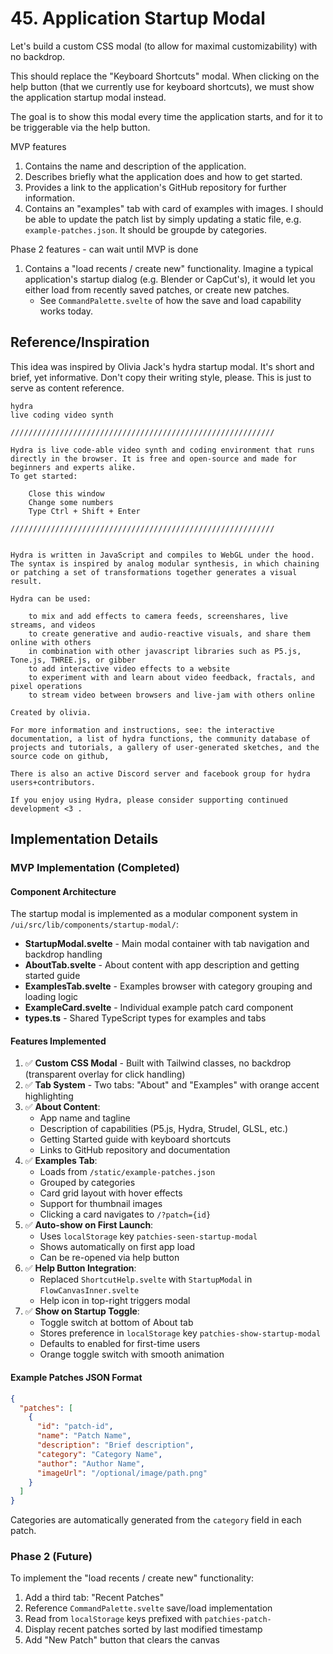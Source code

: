 # 45. Application Startup Modal

Let's build a custom CSS modal (to allow for maximal customizability) with no backdrop.

This should replace the "Keyboard Shortcuts" modal. When clicking on the help button (that we currently use for keyboard shortcuts), we must show the application startup modal instead.

The goal is to show this modal every time the application starts, and for it to be triggerable via the help button.

MVP features

1. Contains the name and description of the application.
2. Describes briefly what the application does and how to get started.
3. Provides a link to the application's GitHub repository for further information.
4. Contains an "examples" tab with card of examples with images. I should be able to update the patch list by simply updating a static file, e.g. `example-patches.json`. It should be groupde by categories.

Phase 2 features - can wait until MVP is done

1. Contains a "load recents / create new" functionality. Imagine a typical application's startup dialog (e.g. Blender or CapCut's), it would let you either load from recently saved patches, or create new patches.
   - See `CommandPalette.svelte` of how the save and load capability works today.

## Reference/Inspiration

This idea was inspired by Olivia Jack's hydra startup modal. It's short and brief, yet informative. Don't copy their writing style, please. This is just to serve as content reference.

```
hydra
live coding video synth

///////////////////////////////////////////////////////////

Hydra is live code-able video synth and coding environment that runs directly in the browser. It is free and open-source and made for beginners and experts alike.
To get started:

    Close this window
    Change some numbers
    Type Ctrl + Shift + Enter

///////////////////////////////////////////////////////////


Hydra is written in JavaScript and compiles to WebGL under the hood. The syntax is inspired by analog modular synthesis, in which chaining or patching a set of transformations together generates a visual result.

Hydra can be used:

    to mix and add effects to camera feeds, screenshares, live streams, and videos
    to create generative and audio-reactive visuals, and share them online with others
    in combination with other javascript libraries such as P5.js, Tone.js, THREE.js, or gibber
    to add interactive video effects to a website
    to experiment with and learn about video feedback, fractals, and pixel operations
    to stream video between browsers and live-jam with others online

Created by olivia.

For more information and instructions, see: the interactive documentation, a list of hydra functions, the community database of projects and tutorials, a gallery of user-generated sketches, and the source code on github,

There is also an active Discord server and facebook group for hydra users+contributors.

If you enjoy using Hydra, please consider supporting continued development <3 .
```

## Implementation Details

### MVP Implementation (Completed)

#### Component Architecture
The startup modal is implemented as a modular component system in `/ui/src/lib/components/startup-modal/`:

- **StartupModal.svelte** - Main modal container with tab navigation and backdrop handling
- **AboutTab.svelte** - About content with app description and getting started guide
- **ExamplesTab.svelte** - Examples browser with category grouping and loading logic
- **ExampleCard.svelte** - Individual example patch card component
- **types.ts** - Shared TypeScript types for examples and tabs

#### Features Implemented

1. ✅ **Custom CSS Modal** - Built with Tailwind classes, no backdrop (transparent overlay for click handling)
2. ✅ **Tab System** - Two tabs: "About" and "Examples" with orange accent highlighting
3. ✅ **About Content**:
   - App name and tagline
   - Description of capabilities (P5.js, Hydra, Strudel, GLSL, etc.)
   - Getting Started guide with keyboard shortcuts
   - Links to GitHub repository and documentation
4. ✅ **Examples Tab**:
   - Loads from `/static/example-patches.json`
   - Grouped by categories
   - Card grid layout with hover effects
   - Support for thumbnail images
   - Clicking a card navigates to `/?patch={id}`
5. ✅ **Auto-show on First Launch**:
   - Uses `localStorage` key `patchies-seen-startup-modal`
   - Shows automatically on first app load
   - Can be re-opened via help button
6. ✅ **Help Button Integration**:
   - Replaced `ShortcutHelp.svelte` with `StartupModal` in `FlowCanvasInner.svelte`
   - Help icon in top-right triggers modal
7. ✅ **Show on Startup Toggle**:
   - Toggle switch at bottom of About tab
   - Stores preference in `localStorage` key `patchies-show-startup-modal`
   - Defaults to enabled for first-time users
   - Orange toggle switch with smooth animation

#### Example Patches JSON Format

```json
{
  "patches": [
    {
      "id": "patch-id",
      "name": "Patch Name",
      "description": "Brief description",
      "category": "Category Name",
      "author": "Author Name",
      "imageUrl": "/optional/image/path.png"
    }
  ]
}
```

Categories are automatically generated from the `category` field in each patch.

### Phase 2 (Future)

To implement the "load recents / create new" functionality:

1. Add a third tab: "Recent Patches"
2. Reference `CommandPalette.svelte` save/load implementation
3. Read from `localStorage` keys prefixed with `patchies-patch-`
4. Display recent patches sorted by last modified timestamp
5. Add "New Patch" button that clears the canvas

